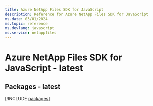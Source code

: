 ```yaml
---
title: Azure NetApp Files SDK for JavaScript
description: Reference for Azure NetApp Files SDK for JavaScript
ms.date: 03/01/2024
ms.topic: reference
ms.devlang: javascript
ms.service: netappfiles
---
```

# Azure NetApp Files SDK for JavaScript - latest
## Packages - latest
[!INCLUDE [packages](netapp-files-index.md)]